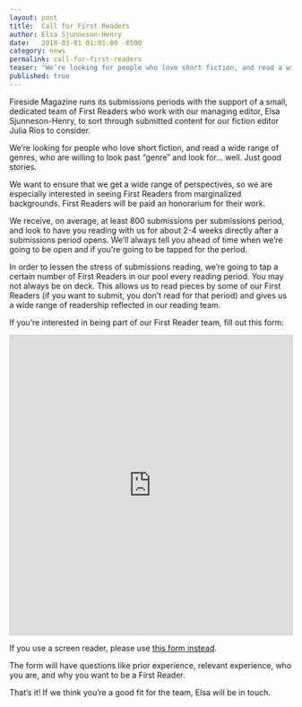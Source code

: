```yaml
---
layout: post
title:  Call for First Readers
author: Elsa Sjunneson-Henry
date:   2018-03-01 01:01:00 -0500
category: news
permalink: call-for-first-readers
teaser: "We’re looking for people who love short fiction, and read a wide range of genres, who are willing to look past “genre” and look for... well. Just good stories."
published: true
---
```


Fireside Magazine runs its submissions periods with the support of a small, dedicated team of First Readers who work with our managing editor, Elsa Sjunneson-Henry, to sort through submitted content for our fiction editor Julia Rios to consider.

We’re looking for people who love short fiction, and read a wide range of genres, who are willing to look past “genre” and look for... well. Just good stories.

We want to ensure that we get a wide range of perspectives, so we are especially interested in seeing First Readers from marginalized backgrounds. First Readers will be paid an honorarium for their work.

We receive, on average, at least 800 submissions per submissions period, and look to have you reading with us for about 2-4 weeks directly after a submissions period opens. We’ll always tell you ahead of time when we’re going to be open and if you’re going to be tapped for the period.

In order to lessen the stress of submissions reading, we’re going to tap a certain number of First Readers in our pool every reading period. You may not always be on deck. This allows us to read pieces by some of our First Readers (if you want to submit, you don’t read for that period) and gives us a wide range of readership reflected in our reading team.

If you’re interested in being part of our First Reader team, fill out this form:

<iframe class="airtable-embed" src="https://airtable.com/embed/shrvgZBvwxj0g0uiD?backgroundColor=red" frameborder="0" onmousewheel="" width="100%" height="533" style="background: transparent; border: 1px solid #ccc;"></iframe>

If you use a screen reader, please use [this form instead](https://goo.gl/forms/GizYIt5VhlhiYFdA2).

The form will have questions like prior experience, relevant experience, who you are, and why you want to be a First Reader.

That’s it! If we think you’re a good fit for the team, Elsa will be in touch.
